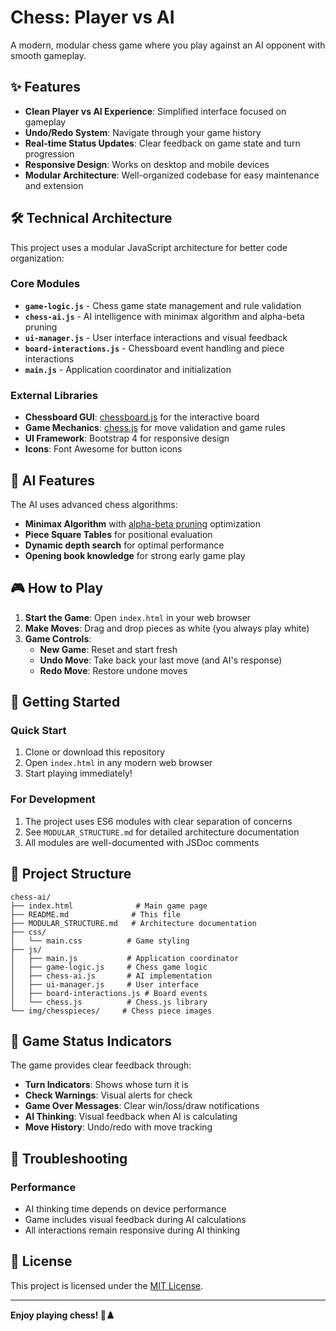 # Chess: Player vs AI

A modern, modular chess game where you play against an AI opponent with smooth gameplay.

## ✨ Features

- **Clean Player vs AI Experience**: Simplified interface focused on gameplay
- **Undo/Redo System**: Navigate through your game history
- **Real-time Status Updates**: Clear feedback on game state and turn progression
- **Responsive Design**: Works on desktop and mobile devices
- **Modular Architecture**: Well-organized codebase for easy maintenance and extension

## 🛠️ Technical Architecture

This project uses a modular JavaScript architecture for better code organization:

### Core Modules

- **`game-logic.js`** - Chess game state management and rule validation
- **`chess-ai.js`** - AI intelligence with minimax algorithm and alpha-beta pruning
- **`ui-manager.js`** - User interface interactions and visual feedback
- **`board-interactions.js`** - Chessboard event handling and piece interactions
- **`main.js`** - Application coordinator and initialization

### External Libraries

- **Chessboard GUI**: [chessboard.js](https://chessboardjs.com/) for the interactive board
- **Game Mechanics**: [chess.js](https://github.com/jhlywa/chess.js/) for move validation and game rules
- **UI Framework**: Bootstrap 4 for responsive design
- **Icons**: Font Awesome for button icons

## 🤖 AI Features

The AI uses advanced chess algorithms:

- **Minimax Algorithm** with [alpha-beta pruning](https://en.wikipedia.org/wiki/Alpha%E2%80%93beta_pruning) optimization
- **Piece Square Tables** for positional evaluation
- **Dynamic depth search** for optimal performance
- **Opening book knowledge** for strong early game play

## 🎮 How to Play

1. **Start the Game**: Open `index.html` in your web browser
2. **Make Moves**: Drag and drop pieces as white (you always play white)
3. **Game Controls**:
   - **New Game**: Reset and start fresh
   - **Undo Move**: Take back your last move (and AI's response)
   - **Redo Move**: Restore undone moves

## 🚀 Getting Started

### Quick Start

1. Clone or download this repository
2. Open `index.html` in any modern web browser
3. Start playing immediately!

### For Development

1. The project uses ES6 modules with clear separation of concerns
2. See `MODULAR_STRUCTURE.md` for detailed architecture documentation
3. All modules are well-documented with JSDoc comments

## 📁 Project Structure

```
chess-ai/
├── index.html              # Main game page
├── README.md              # This file
├── MODULAR_STRUCTURE.md   # Architecture documentation
├── css/
│   └── main.css          # Game styling
├── js/
│   ├── main.js           # Application coordinator
│   ├── game-logic.js     # Chess game logic
│   ├── chess-ai.js       # AI implementation
│   ├── ui-manager.js     # User interface
│   ├── board-interactions.js # Board events
│   └── chess.js          # Chess.js library
└── img/chesspieces/     # Chess piece images
```

## 🎯 Game Status Indicators

The game provides clear feedback through:

- **Turn Indicators**: Shows whose turn it is
- **Check Warnings**: Visual alerts for check
- **Game Over Messages**: Clear win/loss/draw notifications
- **AI Thinking**: Visual feedback when AI is calculating
- **Move History**: Undo/redo with move tracking

## 🔧 Troubleshooting

### Performance

- AI thinking time depends on device performance
- Game includes visual feedback during AI calculations
- All interactions remain responsive during AI thinking

## 📜 License

This project is licensed under the [MIT License](LICENSE).

---

**Enjoy playing chess! 🎯♟️**
